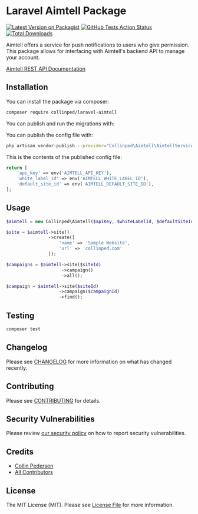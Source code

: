 # Laravel Aimtell Package

[![Latest Version on Packagist](https://img.shields.io/packagist/v/collinped/laravel-aimtell.svg?style=flat-square)](https://packagist.org/packages/collinped/laravel-aimtell)
[![GitHub Tests Action Status](https://img.shields.io/github/workflow/status/collinped/laravel-aimtell/run-tests?label=tests)](https://github.com/collinped/laravel-aimtell/actions?query=workflow%3Arun-tests+branch%3Amaster)
[![Total Downloads](https://img.shields.io/packagist/dt/collinped/laravel-aimtell.svg?style=flat-square)](https://packagist.org/packages/collinped/laravel-aimtell)

Aimtell offers a service for push notifications to users who give permission. This package allows for interfacing with Aimtell's backend API to manage your account.

[Aimtell REST API Documentation](https://developers.aimtell.com/reference#authenticating-calls)

## Installation

You can install the package via composer:

```bash
composer require collinped/laravel-aimtell
```

You can publish and run the migrations with:

You can publish the config file with:
```bash
php artisan vendor:publish --provider="Collinped\Aimtell\AimtellServiceProvider" --tag="config"
```

This is the contents of the published config file:

```php
return [
    'api_key' => env('AIMTELL_API_KEY'),
    'white_label_id' => env('AIMTELL_WHITE_LABEL_ID'),
    'default_site_id' => env('AIMTELL_DEFAULT_SITE_ID'),
];
```

## Usage

``` php
$aimtell = new Collinped\Aimtell($apiKey, $whiteLabelId, $defaultSiteId);

$site = $aimtell->site()
                ->create([
                    'name' => 'Sample Website',
                    'url' => 'collinped.com'
                ]);

$campaigns = $aimtell->site($siteId)
                     ->campaign()
                     ->all();

$campaign = $aimtell->site($siteId)
                    ->campaign($campaignId)
                    ->find();
```

## Testing

``` bash
composer test
```

## Changelog

Please see [CHANGELOG](CHANGELOG.md) for more information on what has changed recently.

## Contributing

Please see [CONTRIBUTING](.github/CONTRIBUTING.md) for details.

## Security Vulnerabilities

Please review [our security policy](../../security/policy) on how to report security vulnerabilities.

## Credits

- [Collin Pedersen](https://github.com/collinped)
- [All Contributors](../../contributors)

## License

The MIT License (MIT). Please see [License File](LICENSE.md) for more information.

